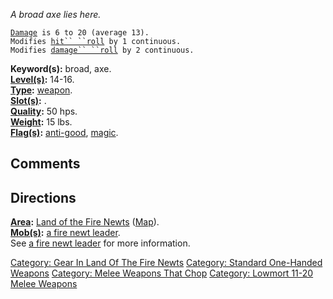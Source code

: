 *A broad axe lies here.*

[`Damage`](Melee_Weapon_Values "wikilink")` is 6 to 20 (average 13).`  
`Modifies `[`hit`` ``roll`](Hit_Roll "wikilink")` by 1 continuous.`  
`Modifies `[`damage`` ``roll`](Damage_Roll "wikilink")` by 2 continuous.`

**Keyword(s):** broad, axe.  
**[Level(s)](Object_Level "wikilink"):** 14-16.  
**[Type](:Category:_Object_Types "wikilink"):**
[weapon](:Category:_Melee_Weapons "wikilink").  
**[Slot(s)](Object_Slots "wikilink"):** <wielded>.  
**[Quality](Object_Quality "wikilink"):** 50 hps.  
**[Weight](Object_Weight "wikilink"):** 15 lbs.  
**[Flag(s)](:Category:_Object_Flags "wikilink"):**
[anti-good](Anti-Good_Flag "wikilink"),
[magic](Magic_Flag "wikilink").  

## Comments

## Directions

**[Area](:Category:_Areas "wikilink"):** [Land of the Fire
Newts](:Category:_Land_Of_The_Fire_Newts "wikilink")
([Map](Land_Of_The_Fire_Newts_Map "wikilink")).  
**[Mob(s)](:Category:_Mobs "wikilink"):** [a fire newt
leader](Fire_Newt_Leader "wikilink").  
See [a fire newt leader](Fire_Newt_Leader "wikilink") for more
information.  

[Category: Gear In Land Of The Fire
Newts](Category:_Gear_In_Land_Of_The_Fire_Newts "wikilink") [Category:
Standard One-Handed
Weapons](Category:_Standard_One-Handed_Weapons "wikilink") [Category:
Melee Weapons That Chop](Category:_Melee_Weapons_That_Chop "wikilink")
[Category: Lowmort 11-20 Melee
Weapons](Category:_Lowmort_11-20_Melee_Weapons "wikilink")
